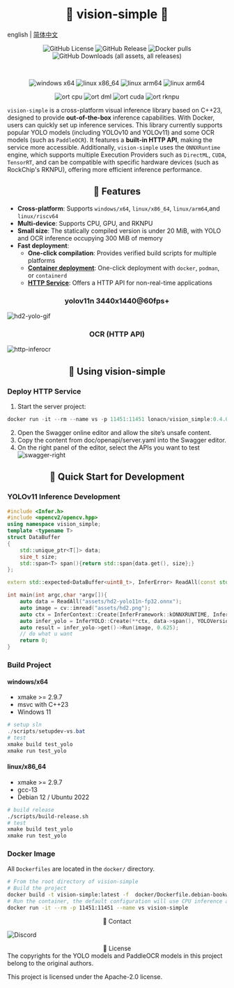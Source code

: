 # <div align="center">🚀 vision-simple 🚀</div>
english | [简体中文](./README.md)

<p align="center">
<a><img alt="GitHub License" src="https://img.shields.io/github/license/lona-cn/vision-simple"></a>
<a><img alt="GitHub Release" src="https://img.shields.io/github/v/release/lona-cn/vision-simple"></a>
<a><img alt="Docker pulls" src="https://img.shields.io/docker/pulls/lonacn/vision_simple"></a>
<a><img alt="GitHub Downloads (all assets, all releases)" src="https://img.shields.io/github/downloads/lona-cn/vision-simple/total"></a>
</p>
<p align="center">
<a><img alt="" src="https://img.shields.io/badge/yolo-v10-AD65F1.svg"></a>
<a><img alt="" src="https://img.shields.io/badge/yolo-v11-AD65F1.svg"></a>
<a><img alt="" src="https://img.shields.io/badge/paddle_ocr-v4-2932DF.svg"></a>
</p>

<p align="center">
<a><img alt="windows x64" src="https://img.shields.io/badge/windows-x64-brightgreen.svg"></a>
<a><img alt="linux x86_64" src="https://img.shields.io/badge/linux-x86_64-brightgreen.svg"></a>
<a><img alt="linux arm64" src="https://img.shields.io/badge/linux-arm64-brightgreen.svg"></a>
<a><img alt="linux arm64" src="https://img.shields.io/badge/linux-riscv64-brightgreen.svg"></a>
</p>

<p align="center">
<a><img alt="ort cpu" src="https://img.shields.io/badge/ort-cpu-880088.svg"></a>
<a><img alt="ort dml" src="https://img.shields.io/badge/ort-dml-blue.svg"></a>
<a><img alt="ort cuda" src="https://img.shields.io/badge/ort-cuda-green.svg"></a>
<a><img alt="ort rknpu" src="https://img.shields.io/badge/ort-rknpu-white.svg"></a>
</p>

`vision-simple` is a cross-platform visual inference library based on C++23, designed to provide **out-of-the-box** inference capabilities. With Docker, users can quickly set up inference services. This library currently supports popular YOLO models (including YOLOv10 and YOLOv11) and some OCR models (such as `PaddleOCR`). It features a **built-in HTTP API**, making the service more accessible. Additionally, `vision-simple` uses the `ONNXRuntime` engine, which supports multiple Execution Providers such as `DirectML`, `CUDA`, `TensorRT`, and can be compatible with specific hardware devices (such as RockChip's RKNPU), offering more efficient inference performance.

## <div align="center">🚀 Features </div>
- **Cross-platform**: Supports `windows/x64`, `linux/x86_64`, `linux/arm64`,and `linux/riscv64`
- **Multi-device**: Supports CPU, GPU, and RKNPU
- **Small size**: The statically compiled version is under 20 MiB, with YOLO and OCR inference occupying 300 MiB of memory
- **Fast deployment**:
  - **One-click compilation**: Provides verified build scripts for multiple platforms
  - **[Container deployment](https://hub.docker.com/r/lonacn/vision_simple)**: One-click deployment with `docker`, `podman`, or `containerd`
  - **[HTTP Service](doc/openapi/server.yaml)**: Offers a HTTP API for non-real-time applications

### <div align="center"> yolov11n 3440x1440@60fps+ </div>
![hd2-yolo-gif](doc/images/hd2-yolo.gif)

### <div align="center"> OCR (HTTP API) </div>

![http-inferocr](doc/images/http-inferocr.png)
## <div align="center">🚀 Using vision-simple </div>
### Deploy HTTP Service
1. Start the server project:
```powershell
docker run -it --rm --name vs -p 11451:11451 lonacn/vision_simple:0.4.0-cpu-x86_64
```
2. Open the Swagger online editor and allow the site’s unsafe content.
3. Copy the content from doc/openapi/server.yaml into the Swagger editor.
4. On the right panel of the editor, select the APIs you want to test
![swagger-right](doc/images/swagger-right.png)

## <div align="center">🚀 Quick Start for Development </div>
### YOLOv11 Inference Development
```cpp
#include <Infer.h>
#include <opencv2/opencv.hpp>
using namespace vision_simple;
template <typename T>
struct DataBuffer
{
    std::unique_ptr<T[]> data;
    size_t size;
    std::span<T> span(){return std::span{data.get(), size};}
};

extern std::expected<DataBuffer<uint8_t>, InferError> ReadAll(const std::string& path);

int main(int argc,char *argv[]){
    auto data = ReadAll("assets/hd2-yolo11n-fp32.onnx");
    auto image = cv::imread("assets/hd2.png");
    auto ctx = InferContext::Create(InferFramework::kONNXRUNTIME, InferEP::kDML);
    auto infer_yolo = InferYOLO::Create(**ctx, data->span(), YOLOVersion::kV11);
    auto result = infer_yolo->get()->Run(image, 0.625);
    // do what u want
    return 0;
}
```
### Build Project
#### windows/x64
- xmake >= 2.9.7
- msvc with C++23
- Windows 11
```powershell
# setup sln
./scripts/setupdev-vs.bat
# test
xmake build test_yolo
xmake run test_yolo
```
#### linux/x86_64
- xmake >= 2.9.7
- gcc-13
- Debian 12 / Ubuntu 2022
```sh
# build release
./scripts/build-release.sh
# test
xmake build test_yolo
xmake run test_yolo
```
### Docker Image
All `Dockerfiles` are located in the `docker/` directory.
```sh
# From the root directory of vision-simple
# Build the project
docker build -t vision-simple:latest -f  docker/Dockerfile.debian-bookworm-x86_64-cpu .
# Run the container, the default configuration will use CPU inference and listen on port 11451
docker run -it --rm -p 11451:11451 --name vs vision-simple
```

<div align="center">🚀 Contact</div>

![Discord](https://img.shields.io/discord/1327875843581808640)

<div align="center">📄 License</div>
The copyrights for the YOLO models and PaddleOCR models in this project belong to the original authors.

This project is licensed under the Apache-2.0 license.